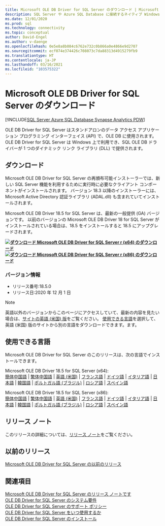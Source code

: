 ```yaml
---
title: Microsoft OLE DB Driver for SQL Server のダウンロード | Microsoft Docs
description: SQL Server や Azure SQL Database に接続するネイティブ Windows アプリケーションを開発するには、Microsoft OLE DB Driver for SQL Server をダウンロードします。
ms.date: 12/01/2020
ms.prod: sql
ms.technology: connectivity
ms.topic: conceptual
author: David-Engel
ms.author: v-daenge
ms.openlocfilehash: 0e5e8a8b084c6762e732c0b866a0e4866e9d2707
ms.sourcegitcommit: ecf074e374426c708073c7da88313d4915279fb9
ms.translationtype: HT
ms.contentlocale: ja-JP
ms.lasthandoff: 03/16/2021
ms.locfileid: "103575322"
---
```

# <a name="download-microsoft-ole-db-driver-for-sql-server"></a>Microsoft OLE DB Driver for SQL Server のダウンロード

[!INCLUDE[SQL Server Azure SQL Database Synapse Analytics PDW](../../includes/applies-to-version/sql-asdb-asdbmi-asa-pdw.md)]

OLE DB Driver for SQL Server はスタンドアロンのデータ アクセス アプリケーション プログラミング インターフェイス (API) で、OLE DB に使用されます。 OLE DB Driver for SQL Server は Windows 上で利用でき、SQL OLE DB ドライバーが 1 つのダイナミック リンク ライブラリ (DLL) で提供されます。

## <a name="download"></a>ダウンロード

Microsoft OLE DB Driver for SQL Server の再頒布可能インストーラーでは、新しい SQL Server 機能を利用するために実行時に必要なクライアント コンポーネントがインストールされます。 バージョン 18.3 以降のインストーラーには、Microsoft Active Directory 認証ライブラリ (ADAL.dll) も含まれていてインストールされます。

Microsoft OLE DB Driver 18.5 for SQL Server は、最新の一般提供 (GA) バージョンです。 以前のバージョンの Microsoft OLE DB Driver 18 for SQL Server がインストールされている場合は、18.5 をインストールすると 18.5 にアップグレードされます。

**[![ダウンロード](../../ssms/media/download-icon.png) Microsoft OLE DB Driver for SQL Server r (x64) のダウンロード](https://go.microsoft.com/fwlink/?linkid=2135577)**  
**[![ダウンロード](../../ssms/media/download-icon.png) Microsoft OLE DB Driver for SQL Server r (x86) のダウンロード](https://go.microsoft.com/fwlink/?linkid=2135722)**  

### <a name="version-information"></a>バージョン情報

- リリース番号:18.5.0
- リリース日:2020 年 12 月 1 日

> [!Note]
> 英語以外のバージョンからこのページにアクセスしていて、最新の内容を見たい場合は、[サイトの英語 (米国) 版](https://aka.ms/downloadmsoledbsqlusenglish)をご覧ください。 [使用できる言語](#available-languages)を選択して、英語 (米国) 版のサイトから別の言語をダウンロードできます。ます。

## <a name="available-languages"></a>使用できる言語

Microsoft OLE DB Driver for SQL Server のこのリリースは、次の言語でインストールできます。

Microsoft OLE DB Driver 18.5 for SQL Server (x64):  
[簡体中国語](https://go.microsoft.com/fwlink/?linkid=2135577&clcid=0x804) | [繁体中国語](https://go.microsoft.com/fwlink/?linkid=2135577&clcid=0x404) | [英語 (米国)](https://go.microsoft.com/fwlink/?linkid=2135577&clcid=0x409) | [フランス語](https://go.microsoft.com/fwlink/?linkid=2135577&clcid=0x40c) | [ドイツ語](https://go.microsoft.com/fwlink/?linkid=2135577&clcid=0x407) | [イタリア語](https://go.microsoft.com/fwlink/?linkid=2135577&clcid=0x410) | [日本語](https://go.microsoft.com/fwlink/?linkid=2135577&clcid=0x411) | [韓国語](https://go.microsoft.com/fwlink/?linkid=2135577&clcid=0x412) | [ポルトガル語 (ブラジル)](https://go.microsoft.com/fwlink/?linkid=2135577&clcid=0x416) | [ロシア語](https://go.microsoft.com/fwlink/?linkid=2135577&clcid=0x419) | [スペイン語](https://go.microsoft.com/fwlink/?linkid=2135577&clcid=0x40a)

Microsoft OLE DB Driver 18.5 for SQL Server (x86):  
[簡体中国語](https://go.microsoft.com/fwlink/?linkid=2135722&clcid=0x804) | [繁体中国語](https://go.microsoft.com/fwlink/?linkid=2135722&clcid=0x404) | [英語 (米国)](https://go.microsoft.com/fwlink/?linkid=2135722&clcid=0x409) | [フランス語](https://go.microsoft.com/fwlink/?linkid=2135722&clcid=0x40c) | [ドイツ語](https://go.microsoft.com/fwlink/?linkid=2135722&clcid=0x407) | [イタリア語](https://go.microsoft.com/fwlink/?linkid=2135722&clcid=0x410) | [日本語](https://go.microsoft.com/fwlink/?linkid=2135722&clcid=0x411) | [韓国語](https://go.microsoft.com/fwlink/?linkid=2135722&clcid=0x412) | [ポルトガル語 (ブラジル)](https://go.microsoft.com/fwlink/?linkid=2135722&clcid=0x416) | [ロシア語](https://go.microsoft.com/fwlink/?linkid=2135722&clcid=0x419) | [スペイン語](https://go.microsoft.com/fwlink/?linkid=2135722&clcid=0x40a)

## <a name="release-notes"></a>リリース ノート

このリリースの詳細については、[リリース ノート](release-notes-for-oledb-driver-for-sql-server.md)をご覧ください。

## <a name="previous-releases"></a>以前のリリース

[Microsoft OLE DB Driver for SQL Server の以前のリリース](release-notes-for-oledb-driver-for-sql-server.md#previous-releases)

## <a name="see-also"></a>関連項目

[Microsoft OLE DB Driver for SQL Server のリリース ノートです](release-notes-for-oledb-driver-for-sql-server.md)  
[OLE DB Driver for SQL Server のシステム要件](system-requirements-for-oledb-driver-for-sql-server.md)  
[OLE DB Driver for SQL Server のサポート ポリシー](applications\support-policies-for-oledb-driver-for-sql-server.md)  
[OLE DB Driver for SQL Server をいつ使用するか](when-to-use-oledb-driver-for-sql-server.md)  
[OLE DB Driver for SQL Server のインストール](applications/installing-oledb-driver-for-sql-server.md)

